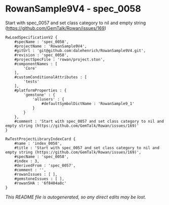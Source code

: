 # RowanSample9V4 - spec_0058
Start with spec_0057 and set class category to nil and empty string (https://github.com/GemTalk/Rowan/issues/169)
```
RwLoadSpecificationV2 {
	#specName : 'spec_0058',
	#projectName : 'RowanSample9V4',
	#gitUrl : 'git@github.com:dalehenrich/RowanSample9V4.git',
	#revision : 'spec_0058',
	#projectSpecFile : 'rowan/project.ston',
	#componentNames : [
		'Core'
	],
	#customConditionalAttributes : [
		'tests'
	],
	#platformProperties : {
		'gemstone' : {
			'allusers' : {
				#defaultSymbolDictName : 'RowanSample9_1'
			}
		}
	},
	#comment : 'Start with spec_0057 and set class category to nil and empty string (https://github.com/GemTalk/Rowan/issues/169)'
}

RwTestProjectLibraryIndexCard {
	#name : 'index_0058',
	#title : 'Start with spec_0057 and set class category to nil and empty string (https://github.com/GemTalk/Rowan/issues/169)',
	#specName : 'spec_0058',
	#index : 3,
	#derivedFrom : 'spec_0057',
	#comment : '',
	#rowanIssues : [ ],
	#gemstoneIssues : [ ],
	#rowanSHA : '6f8404a8c'
}
```

*This README file is autogenerated, so any direct edits may be lost.*

